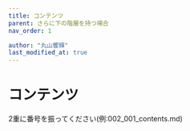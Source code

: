 ```yaml
---
title: コンテンツ
parent: さらに下の階層を持つ場合
nav_order: 1

author: "丸山響輝"
last_modified_at: true
---
```


# コンテンツ

2重に番号を振ってください(例:002_001_contents.md)
